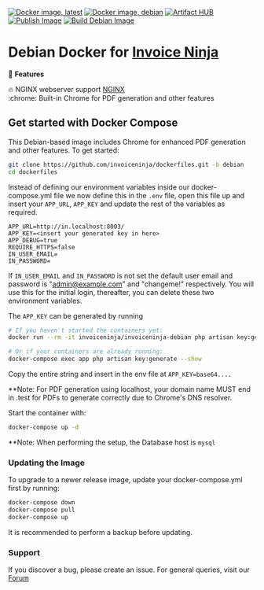 [![Docker image, latest](https://img.shields.io/docker/image-size/invoiceninja/invoiceninja-debian/latest?label=latest)](https://hub.docker.com/r/invoiceninja/invoiceninja-debian)
[![Docker image, debian](https://img.shields.io/docker/image-size/invoiceninja/invoiceninja-debian/debian?label=debian)](https://hub.docker.com/r/invoiceninja/invoiceninja-debian)
[![Artifact HUB](https://img.shields.io/endpoint?url=https://artifacthub.io/badge/repository/invoiceninja)](https://artifacthub.io/packages/search?repo=invoiceninja)
[![Publish Image](https://github.com/invoiceninja/dockerfiles/actions/workflows/publish-image.yaml/badge.svg)](https://github.com/invoiceninja/dockerfiles/actions/workflows/publish-image.yaml)
[![Build Debian Image](https://github.com/invoiceninja/dockerfiles/actions/workflows/build-image-debian.yaml/badge.svg)](https://github.com/invoiceninja/dockerfiles/actions/workflows/build-image-debian.yaml)

# Debian Docker for [Invoice Ninja](https://www.invoiceninja.com/)

:crown: **Features**

:fire: NGINX webserver support [NGINX](https://nginx.org/)  
:chrome: Built-in Chrome for PDF generation and other features

## Get started with Docker Compose

This Debian-based image includes Chrome for enhanced PDF generation and other features. To get started:

```bash
git clone https://github.com/invoiceninja/dockerfiles.git -b debian
cd dockerfiles
```

Instead of defining our environment variables inside our docker-compose.yml file we now define this in the `.env` file, open this file up and insert your `APP_URL`, `APP_KEY` and update the rest of the variables as required.

```
APP_URL=http://in.localhost:8003/
APP_KEY=<insert your generated key in here>
APP_DEBUG=true
REQUIRE_HTTPS=false
IN_USER_EMAIL=
IN_PASSWORD=
```

If `IN_USER_EMAIL` and `IN_PASSWORD` is not set the default user email and password is "admin@example.com" and "changeme!" respectively. You will use this for the initial login, thereafter, you can delete these two environment variables.

The `APP_KEY` can be generated by running

```bash
# If you haven't started the containers yet:
docker run --rm -it invoiceninja/invoiceninja-debian php artisan key:generate --show

# Or if your containers are already running:
docker-compose exec app php artisan key:generate --show
```

Copy the entire string and insert in the env file at `APP_KEY=base64....`

**Note: For PDF generation using localhost, your domain name MUST end in .test for PDFs to generate correctly due to Chrome's DNS resolver.

Start the container with:

```bash
docker-compose up -d
```

**Note: When performing the setup, the Database host is ```mysql```

### Updating the Image

To upgrade to a newer release image, update your docker-compose.yml first by running:

```bash
docker-compose down
docker-compose pull
docker-compose up
```

It is recommended to perform a backup before updating.

### Support

If you discover a bug, please create an issue. For general queries, visit our [Forum](https://forum.invoiceninja.com/)